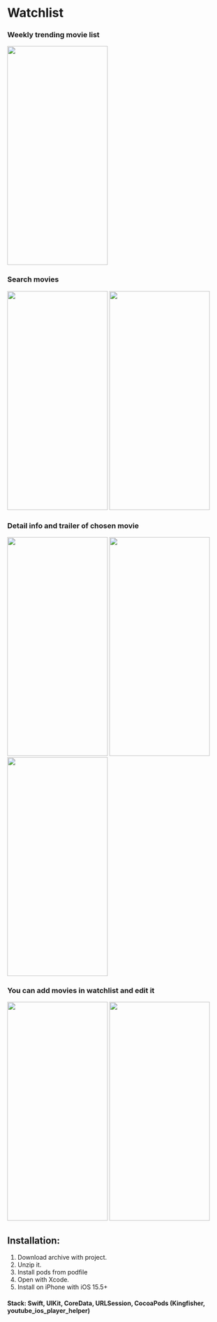 # Watchlist

### Weekly trending movie list
<img src="https://user-images.githubusercontent.com/87662841/186092958-2b2aeec8-79e8-4d8a-b55c-5d768e01ca62.jpg" width="230" height="500"> 

### Search movies
<img src="https://user-images.githubusercontent.com/87662841/186093281-ce543d2b-fbce-4c81-8b3a-79b5d1946544.jpg" width="230" height="500"> <img src="https://user-images.githubusercontent.com/87662841/186093566-ba011106-1360-4c22-a22a-e8ba5e9d7255.gif" width="230" height="500"> 


### Detail info and trailer of chosen movie 
<img src="https://user-images.githubusercontent.com/87662841/185604665-05b2dc44-76d5-49f7-a37b-b0ee78a59453.PNG" width="230" height="500"> <img src="https://user-images.githubusercontent.com/87662841/185604682-58cebb11-698c-4b73-8fa2-7bbc3af4eb19.PNG" width="230" height="500"> <img src="https://user-images.githubusercontent.com/87662841/185604703-56b1c0ae-33da-4fcf-b4dc-eebcd9886a99.PNG" width="230" height="500"> 

### You can add movies in watchlist and edit it
<img src="https://user-images.githubusercontent.com/87662841/186093845-2e5206d0-d999-410a-9e49-7046dbe6dc10.jpg" width="230" height="500"> <img src="https://user-images.githubusercontent.com/87662841/186094076-5a023e82-ca8c-4263-809e-a675970887fd.gif" width="230" height="500"> 


## Installation: 
1. Download archive with project.
2. Unzip it.
3. Install pods from podfile
4. Open with Xcode.
5. Install on iPhone with iOS 15.5+

#### Stack: Swift, UIKit, CoreData, URLSession, CocoaPods (Kingfisher, youtube_ios_player_helper)
